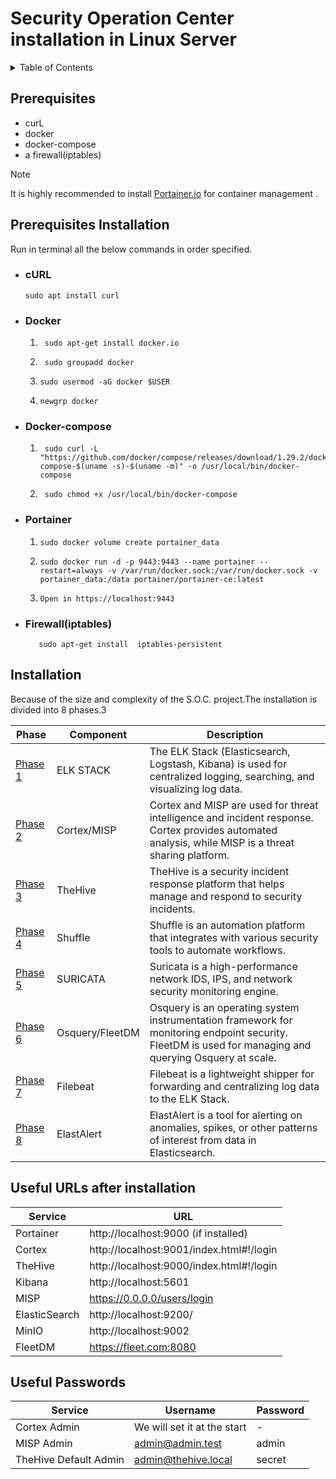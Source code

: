 # Security Operation Center installation in Linux Server

<details>
<summary>Table of Contents</summary>

1. [Prerequisites](#prerequisites)
2. [Prerequisites Installation](#prerequisites-installation)
   - [cURL](#curl)
   - [Docker](#docker)
   - [Docker-compose](#docker-compose)
   - [Portainer](#portainer)
   - [Firewall(iptables)](#firewalliptables)
3. [Installation](#installation)
4. [Useful URLs after installation](#useful-urls-after-installation)
5. [Useful Passwords](#useful-passwords)

</details>

## Prerequisites
* curL
* docker
* docker-compose
* a firewall(iptables)

>[!Note]
>It is highly recommended to install [Portainer.io](https://www.portainer.io/) for container management .


## Prerequisites Installation

Run in terminal all the below commands in order specified.

- ### cURL

      sudo apt install curl

- ### Docker
    
  1)      sudo apt-get install docker.io
  
  2)      sudo groupadd docker
    
  3)     sudo usermod -aG docker $USER
    
  4)     newgrp docker

- ### Docker-compose

  1)      sudo curl -L "https://github.com/docker/compose/releases/download/1.29.2/docker-compose-$(uname -s)-$(uname -m)" -o /usr/local/bin/docker-compose

  2)      sudo chmod +x /usr/local/bin/docker-compose


- ### Portainer

  1)     sudo docker volume create portainer_data

  2)     sudo docker run -d -p 9443:9443 --name portainer --restart=always -v /var/run/docker.sock:/var/run/docker.sock -v portainer_data:/data portainer/portainer-ce:latest

  3)     Open in https://localhost:9443
 
- ### Firewall(iptables)

         sudo apt-get install  iptables-persistent

## Installation

Because of the size and complexity of the S.O.C. project.The installation is divided into 8 phases.3

| Phase                                | Component       | Description                                                                                                                                            |
|--------------------------------------|-----------------|--------------------------------------------------------------------------------------------------------------------------------------------------------|
| [Phase 1](./Phase_1/Installation.md) | ELK STACK       | The ELK Stack (Elasticsearch, Logstash, Kibana) is used for centralized logging, searching, and visualizing log data.                                  |
| [Phase 2](./Phase_2/Installation.md) | Cortex/MISP     | Cortex and MISP are used for threat intelligence and incident response. Cortex provides automated analysis, while MISP is a threat sharing platform.   |
| [Phase 3](./Phase_3/Installation.md) | TheHive         | TheHive is a security incident response platform that helps manage and respond to security incidents.                                                  |
| [Phase 4](./Phase_4/Installation.md) | Shuffle         | Shuffle is an automation platform that integrates with various security tools to automate workflows.                                                   |
| [Phase 5](./Phase_5/Installation.md) | SURICATA        | Suricata is a high-performance network IDS, IPS, and network security monitoring engine.                                                               |
| [Phase 6](./Phase_6/Installation.md) | Osquery/FleetDM | Osquery is an operating system instrumentation framework for monitoring endpoint security. FleetDM is used for managing and querying Osquery at scale. |
| [Phase 7](./Phase_7/Installation.md) | Filebeat        | Filebeat is a lightweight shipper for forwarding and centralizing log data to the ELK Stack.                                                           |
| [Phase 8](./Phase_8/Installation.md) | ElastAlert      | ElastAlert is a tool for alerting on anomalies, spikes, or other patterns of interest from data in Elasticsearch.                                      |


## Useful URLs after installation

| Service       | URL                                      |
|---------------|------------------------------------------|
| Portainer     | http://localhost:9000 (if installed)     |
| Cortex        | http://localhost:9001/index.html#!/login |
| TheHive       | http://localhost:9000/index.html#!/login |
| Kibana        | http://localhost:5601                    |
| MISP          | https://0.0.0.0/users/login              |
| ElasticSearch | http://localhost:9200/                   |
| MinIO         | http://localhost:9002                    |
| FleetDM       | https://fleet.com:8080                   |

## Useful Passwords

| Service               | Username                    | Password |
|-----------------------|-----------------------------|----------|
| Cortex Admin          | We will set it at the start | -        |
| MISP Admin            | admin@admin.test            | admin    |
| TheHive Default Admin | admin@thehive.local         | secret   |



